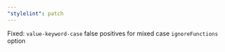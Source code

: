 ```yaml
---
"stylelint": patch
---
```


Fixed: `value-keyword-case` false positives for mixed case `ignoreFunctions` option
